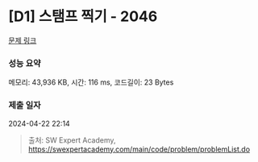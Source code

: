 # [D1] 스탬프 찍기 - 2046 

[문제 링크](https://swexpertacademy.com/main/code/problem/problemDetail.do?contestProbId=AV5QKdT6AyYDFAUq) 

### 성능 요약

메모리: 43,936 KB, 시간: 116 ms, 코드길이: 23 Bytes

### 제출 일자

2024-04-22 22:14



> 출처: SW Expert Academy, https://swexpertacademy.com/main/code/problem/problemList.do
